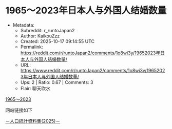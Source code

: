 # 1965～2023年日本人与外国人结婚数量

- Metadata:
  - Subreddit: r_runtoJapan2
  - Author: KaikouZzz
  - Created: 2025-10-17 09:14:55 UTC
  - Permalink: https://reddit.com/r/runtoJapan2/comments/1o8wi3y/19652023年日本人与外国人结婚数量/
  - URL: https://www.reddit.com/r/runtoJapan2/comments/1o8wi3y/19652023年日本人与外国人结婚数量/
  - Ups: 2 | Ratio: 0.67 | Comments: 3
  - Flair: 聊天吹水


[1965～2023](https://preview.redd.it/xfbbri3f2nvf1.png?width=1145&format=png&auto=webp&s=6d176f390451d3e56c40b8644f0f0420cf419f1f)

网站链接如下

[－人口統計資料集(2025)－](https://www.ipss.go.jp/syoushika/tohkei/Popular/P_Detail2025.asp?fname=T06-17.htm)

